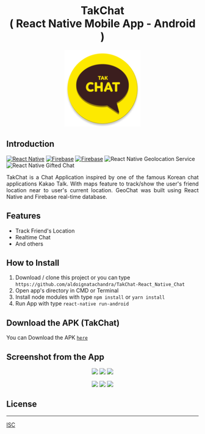 <h1 align="center">TakChat<br>( React Native Mobile App - Android )</h1>

<p align="center">
  <img src="screenshoot/ic_launcher_round copy.png" width="200"/>
</p>

## Introduction

[![React Native](https://img.shields.io/badge/react%20native-v0.61.4-blue)](https://facebook.github.io/react-native/)
[![Firebase](https://img.shields.io/badge/firebase-v7.3.0-orange)](https://firebase.google.com/?gclid=EAIaIQobChMI2qeqx_3C4wIVTiUrCh0i0QGfEAAYASAAEgIPNfD_BwE)
[![Firebase](https://img.shields.io/badge/React%20Native%20Maps-0.26.1-green.svg?style=rounded-square)](https://github.com/react-native-community/react-native-maps)
![React Native Geolocation Service](https://img.shields.io/badge/react%20native%20geolocation%20service-v3.1.0-brightgreen)
![React Native Gifted Chat](https://img.shields.io/badge/react%20native%20gifted%20chat-v0.11.3-yellowgreen)

<p align='justify'>TakChat is a Chat Application inspired by one of the famous Korean chat applications Kakao Talk. With maps feature to track/show the user's friend location near to user's current location. GeoChat was built using React Native and Firebase real-time database.</p>

## Features
* Track Friend's Location
* Realtime Chat
* And others

## How to Install
1. Download / clone this project or you can type `https://github.com/aldoignatachandra/TakChat-React_Native_Chat`
2. Open app's directory in CMD or Terminal
3. Install node modules with type `npm install` or `yarn install`
4. Run App with type `react-native run-android`

## Download the APK (TakChat)
You can Download the APK [`here`](https://drive.google.com/drive/folders/1iGlYjoSAnB0DwigOpWpgvdKQu0M9Eklb?usp=sharing)

## Screenshot from the App
<p align='center'>
  <span>
      <image width="200" src="screenshoot/Login.png" />
      <image width="200" src="screenshoot/Register.png" />
      <image width="200" src="screenshoot/Profile.png" /> 
  </span>
</p>
<p align='center'>
  <span>
      <image width="200" src="screenshoot/FriendList.png" />
      <image width="200" src="screenshoot/Chatroom2.png" />
      <image width="200" src="screenshoot/Geolocation.png" /> 
  </span>
</p>

## License
----
[ISC](https://en.wikipedia.org/wiki/ISC_license "ISC")